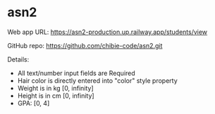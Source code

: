 ﻿# asn2
Web app URL: https://asn2-production.up.railway.app/students/view

GitHub repo: https://github.com/chibie-code/asn2.git

Details:
- All text/number input fields are Required
- Hair color is directly entered into "color" style property
- Weight is in kg [0, infinity]
- Height is in cm [0, infinity]
- GPA: [0, 4]
